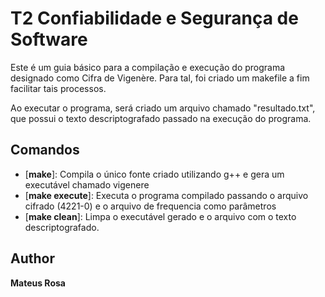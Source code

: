 T2 Confiabilidade e Segurança de Software
=
Este é um guia básico para a compilação e execução do programa designado como Cifra de Vigenère. Para tal, foi criado um makefile a fim facilitar tais processos.

Ao executar o programa, será criado um arquivo chamado "resultado.txt", que possui o texto descriptografado passado na execução do programa.

Comandos
-------

* [**make**]: Compila o único fonte criado utilizando g++ e gera um executável chamado vigenere
* [**make execute**]: Executa o programa compilado passando o arquivo cifrado (4221-0) e o arquivo de frequencia como parâmetros
* [**make clean**]: Limpa o executável gerado e o arquivo com o texto descriptografado.

Author
------
**Mateus Rosa**
